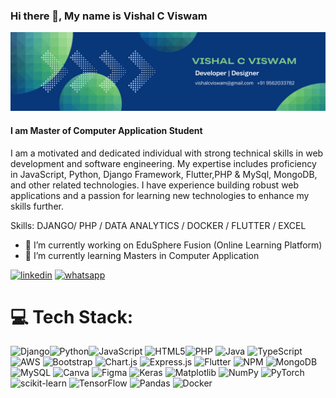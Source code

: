 ### Hi there 👋, My name is Vishal C Viswam
![I am Master of Computer Application Student](https://github.com/vishalcviswam/vishalcviswam/blob/main/VISHAL%20C%20VISWAM%20(1).png)
#### I am Master of Computer Application Student



I am a motivated and dedicated individual with strong technical skills in web development and software engineering. My expertise includes proficiency in JavaScript, Python, Django Framework, Flutter,PHP & MySql, MongoDB, and other related technologies. I have experience building robust web applications and a passion for learning new technologies to enhance my skills further.

Skills: DJANGO/ PHP / DATA ANALYTICS / DOCKER / FLUTTER / EXCEL

- 🔭 I’m currently working on EduSphere Fusion (Online Learning Platform) 
- 🌱 I’m currently learning Masters in Computer Application 

[<img src='https://cdn.jsdelivr.net/gh/walkxcode/dashboard-icons@master/png/linkedin.png' alt='linkedin' height='40'>](https://www.linkedin.com/in/vishalcviswam/)  [<img src='https://cdn.jsdelivr.net/gh/walkxcode/dashboard-icons@master/png/whatsapp.png' alt='whatsapp' height='40'>](https://wa.me/+919562033782)


# 💻 Tech Stack:
![Django](https://img.shields.io/badge/Django-092E20?style=for-the-badge&logo=django&logoColor=green)![Python](https://img.shields.io/badge/python-3670A0?style=flat&logo=python&logoColor=ffdd54)![JavaScript](https://img.shields.io/badge/javascript-%23323330.svg?style=flat&logo=javascript&logoColor=%23F7DF1E) ![HTML5](https://img.shields.io/badge/html5-%23E34F26.svg?style=flat&logo=html5&logoColor=white)![PHP](https://img.shields.io/badge/php-%23777BB4.svg?style=flat&logo=php&logoColor=white) ![Java](https://img.shields.io/badge/java-%23ED8B00.svg?style=flat&logo=openjdk&logoColor=white) ![TypeScript](https://img.shields.io/badge/typescript-%23007ACC.svg?style=flat&logo=typescript&logoColor=white) ![AWS](https://img.shields.io/badge/AWS-%23FF9900.svg?style=flat&logo=amazon-aws&logoColor=white) ![Bootstrap](https://img.shields.io/badge/bootstrap-%238511FA.svg?style=flat&logo=bootstrap&logoColor=white) ![Chart.js](https://img.shields.io/badge/chart.js-F5788D.svg?style=flat&logo=chart.js&logoColor=white) ![Express.js](https://img.shields.io/badge/express.js-%23404d59.svg?style=flat&logo=express&logoColor=%2361DAFB) ![Flutter](https://img.shields.io/badge/Flutter-%2302569B.svg?style=flat&logo=Flutter&logoColor=white) ![NPM](https://img.shields.io/badge/NPM-%23CB3837.svg?style=flat&logo=npm&logoColor=white) ![MongoDB](https://img.shields.io/badge/MongoDB-%234ea94b.svg?style=flat&logo=mongodb&logoColor=white) ![MySQL](https://img.shields.io/badge/mysql-%2300000f.svg?style=flat&logo=mysql&logoColor=white) ![Canva](https://img.shields.io/badge/Canva-%2300C4CC.svg?style=flat&logo=Canva&logoColor=white) ![Figma](https://img.shields.io/badge/figma-%23F24E1E.svg?style=flat&logo=figma&logoColor=white) ![Keras](https://img.shields.io/badge/Keras-%23D00000.svg?style=flat&logo=Keras&logoColor=white) ![Matplotlib](https://img.shields.io/badge/Matplotlib-%23ffffff.svg?style=flat&logo=Matplotlib&logoColor=black) ![NumPy](https://img.shields.io/badge/numpy-%23013243.svg?style=flat&logo=numpy&logoColor=white) ![PyTorch](https://img.shields.io/badge/PyTorch-%23EE4C2C.svg?style=flat&logo=PyTorch&logoColor=white) ![scikit-learn](https://img.shields.io/badge/scikit--learn-%23F7931E.svg?style=flat&logo=scikit-learn&logoColor=white) ![TensorFlow](https://img.shields.io/badge/TensorFlow-%23FF6F00.svg?style=flat&logo=TensorFlow&logoColor=white) ![Pandas](https://img.shields.io/badge/pandas-%23150458.svg?style=flat&logo=pandas&logoColor=white) ![Docker](https://img.shields.io/badge/docker-%230db7ed.svg?style=flat&logo=docker&logoColor=white)
